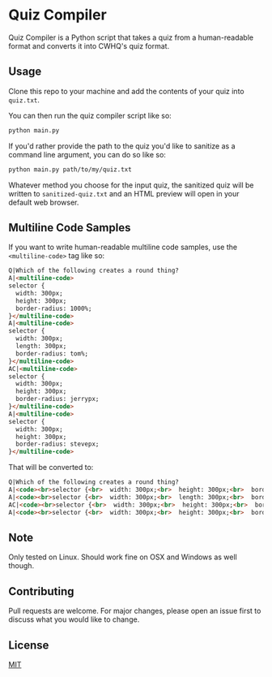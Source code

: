 # Quiz Compiler

Quiz Compiler is a Python script that takes a quiz from a human-readable format and converts it into CWHQ's quiz format.

## Usage

Clone this repo to your machine and add the contents of your quiz into `quiz.txt`.

You can then run the quiz compiler script like so:

```bash
python main.py
```

If you'd rather provide the path to the quiz you'd like to sanitize as a command line argument, you can do so like so:

```bash
python main.py path/to/my/quiz.txt
```

Whatever method you choose for the input quiz, the sanitized quiz will be written to `sanitized-quiz.txt` and an HTML preview will open in your default web browser.

## Multiline Code Samples

If you want to write human-readable multiline code samples, use the `<multiline-code>` tag like so:

```html
Q|Which of the following creates a round thing?
A|<multiline-code>
selector {
  width: 300px;
  height: 300px;
  border-radius: 1000%;
}</multiline-code>
A|<multiline-code>
selector {
  width: 300px;
  length: 300px;
  border-radius: tom%;
}</multiline-code>
AC|<multiline-code>
selector {
  width: 300px;
  height: 300px;
  border-radius: jerrypx;
}</multiline-code>
A|<multiline-code>
selector {
  width: 300px;
  height: 300px;
  border-radius: stevepx;
}</multiline-code>
```

That will be converted to:

```html
Q|Which of the following creates a round thing?
A|<code><br>selector {<br>  width: 300px;<br>  height: 300px;<br>  border-radius: 1000%;<br>}</code>
A|<code><br>selector {<br>  width: 300px;<br>  length: 300px;<br>  border-radius: tom%;<br>}</code>
AC|<code><br>selector {<br>  width: 300px;<br>  height: 300px;<br>  border-radius: jerrypx;<br>}</code>
A|<code><br>selector {<br>  width: 300px;<br>  height: 300px;<br>  border-radius: stevepx;<br>}</code>
```

## Note

Only tested on Linux. Should work fine on OSX and Windows as well though.

## Contributing
Pull requests are welcome. For major changes, please open an issue first to discuss what you would like to change.

## License
[MIT](https://choosealicense.com/licenses/mit/)